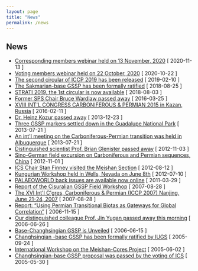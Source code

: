 ```yaml
---
layout: page
title: "News"
permalink: /news
---
```

## News
* [Corresponding members webinar held on 13 November, 2020](http://stratigraphy.org/subcommission-permian/news/2020-11-13) [ 2020-11-13 ]
* [Voting members webinar held on 22 October, 2020](http://stratigraphy.org/subcommission-permian/news/2020-10-22) [ 2020-10-22 ]
* [The second circular of ICCP 2019 has been released](http://stratigraphy.org/subcommission-permian/news/2019-02-10) [ 2019-02-10 ]
* [The Sakmarian-base GSSP has been formally ratified](http://stratigraphy.org/subcommission-permian/news/2018-08-25) [ 2018-08-25 ]
* [STRATI 2019, the 1st circular is now available](http://stratigraphy.org/subcommission-permian/news/2018-08-03) [ 2018-08-03 ]
* [Former SPS Chair Bruce Wardlaw passed away](http://stratigraphy.org/subcommission-permian/news/2016-03-25) [ 2016-03-25 ]
* [XVIII INT'L CONGRESS CARBONIFEROUS & PERMIAN 2015 in Kazan, Russia](http://stratigraphy.org/subcommission-permian/news/2016-02-11) [ 2016-02-11 ]
* [Dr. Heinz Kozur passed away](http://stratigraphy.org/subcommission-permian/news/2013-12-23) [ 2013-12-23 ]
* [Three GSSP markers settled down in the Guadalupe National Park](http://stratigraphy.org/subcommission-permian/news/2013-07-21-guadalupe) [ 2013-07-21 ]
* [An int'l meeting on the Carboniferous-Permian transition was held in Albuquerque](http://stratigraphy.org/subcommission-permian/news/2013-07-21) [ 2013-07-21 ]
* [Distinguished scientist Prof. Brian Glenister passed away](http://stratigraphy.org/subcommission-permian/news/2012-11-03) [ 2012-11-03 ]
* [Sino-German field excursion on Carboniferous and Permian sequences, China](http://stratigraphy.org/subcommission-permian/news/2012-11-01) [ 2012-11-01 ]
* [ICS Chair Stan Finney visited the Meishan Section](http://stratigraphy.org/subcommission-permian/news/2012-08-12) [ 2012-08-12 ]
* [Kungurian Workshop held in Wells, Nevada on June 8th](http://stratigraphy.org/subcommission-permian/news/2012-07-10) [ 2012-07-10 ]
* [PALAEOWORLD back issues are available now online](http://stratigraphy.org/subcommission-permian/news/2011-03-29) [ 2011-03-29 ]
* [Report of the Cisuralian GSSP Field Workshop](http://stratigraphy.org/subcommission-permian/news/2007-08-28-workshop) [ 2007-08-28 ]
* [The XVI Int'l C'gres, Carboniferous & Permian (ICCP 2007) Nanjing, June 21-24, 2007](http://stratigraphy.org/subcommission-permian/news/2007-08-28) [ 2007-08-28 ]
* [Report: “Using Permian Transitional Biotas as Gateways for Global Correlation”](http://stratigraphy.org/subcommission-permian/news/2006-11-15) [ 2006-11-15 ]
* [Our distinguished colleague Prof. Jin Yugan passed away this morning](http://stratigraphy.org/subcommission-permian/news/2006-06-26) [ 2006-06-26 ]
* [Base-Changhsingian GSSP is Unveiled](http://stratigraphy.org/subcommission-permian/news/2006-06-15) [ 2006-06-15 ]
* [Changhsingian -base GSSP has been formally ratified by IUGS](http://stratigraphy.org/subcommission-permian/news/2005-09-24) [ 2005-09-24 ]
* [International Workshop on the Meishan-Cores Project](http://stratigraphy.org/subcommission-permian/news/2005-06-02) [ 2005-06-02 ]
* [Changhsingian-base GSSP proposal was passed by the voting of ICS](http://stratigraphy.org/subcommission-permian/news/2005-05-30) [ 2005-05-30 ]
